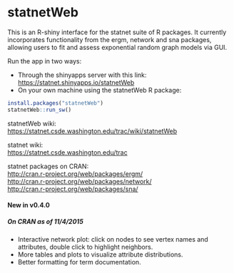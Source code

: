 statnetWeb
==========

This is an R-shiny interface for the statnet suite of R packages. It currently incorporates functionality from the ergm, network and sna packages, allowing users to fit and assess exponential random graph models via GUI.

Run the app in two ways:  
* Through the shinyapps server with this link: https://statnet.shinyapps.io/statnetWeb  
* On your own machine using the statnetWeb R package:
```r
install.packages("statnetWeb")
statnetWeb::run_sw()
```

statnetWeb wiki:  
https://statnet.csde.washington.edu/trac/wiki/statnetWeb

statnet wiki:  
https://statnet.csde.washington.edu/trac 

statnet packages on CRAN:  
http://cran.r-project.org/web/packages/ergm/  
http://cran.r-project.org/web/packages/network/  
http://cran.r-project.org/web/packages/sna/

#### New in v0.4.0
##### On CRAN as of 11/4/2015

* Interactive network plot: click on nodes to see vertex names and attributes, double click to highlight neighbors.
* More tables and plots to visualize attribute distributions.
* Better formatting for term documentation.
